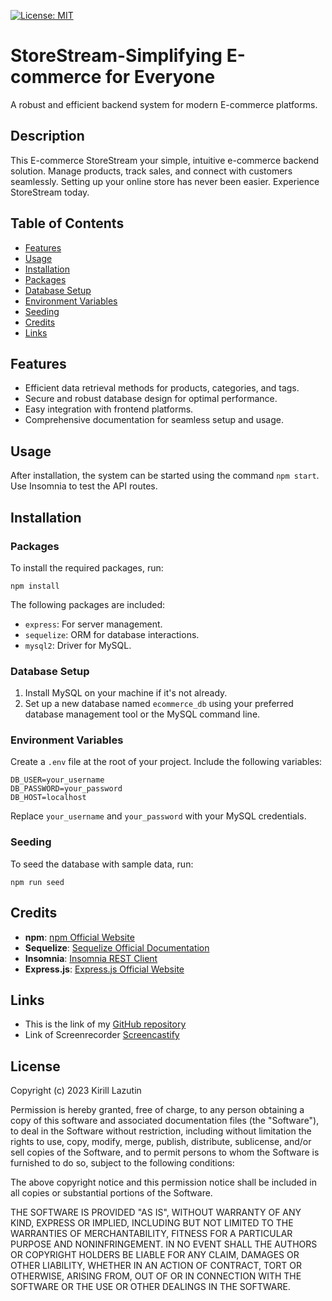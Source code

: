 [![License: MIT](https://img.shields.io/badge/License-MIT-yellow.svg)](https://opensource.org/licenses/MIT)

# StoreStream-Simplifying E-commerce for Everyone

A robust and efficient backend system for modern E-commerce platforms.

## Description

This E-commerce StoreStream your simple, intuitive e-commerce backend solution. Manage products, track sales, and connect with customers seamlessly. Setting up your online store has never been easier. Experience StoreStream today.

## Table of Contents

- [Features](#features)
- [Usage](#usage)
- [Installation](#installation)
- [Packages](#packages)
- [Database Setup](#database-setup)
- [Environment Variables](#environment-variables)
- [Seeding](#seeding)
- [Credits](#credits)
- [Links](#links)

## Features

- Efficient data retrieval methods for products, categories, and tags.
- Secure and robust database design for optimal performance.
- Easy integration with frontend platforms.
- Comprehensive documentation for seamless setup and usage.

## Usage

After installation, the system can be started using the command `npm start`. Use Insomnia to test the API routes.

## Installation

### Packages

To install the required packages, run:

```
npm install
```

The following packages are included:

- `express`: For server management.
- `sequelize`: ORM for database interactions.
- `mysql2`: Driver for MySQL.

### Database Setup

1. Install MySQL on your machine if it's not already.
2. Set up a new database named `ecommerce_db` using your preferred database management tool or the MySQL command line.

### Environment Variables

Create a `.env` file at the root of your project. Include the following variables:

```
DB_USER=your_username
DB_PASSWORD=your_password
DB_HOST=localhost
```

Replace `your_username` and `your_password` with your MySQL credentials.

### Seeding

To seed the database with sample data, run:

```
npm run seed
```

## Credits

- **npm**: [npm Official Website](https://www.npmjs.com/)
- **Sequelize**: [Sequelize Official Documentation](https://sequelize.org/)
- **Insomnia**: [Insomnia REST Client](https://insomnia.rest/)
- **Express.js**: [Express.js Official Website](https://expressjs.com/)

## **Links**

- This is the link of my [GitHub repository](https://github.com/Kirill777-web/StoreStream)
- Link of Screenrecorder [Screencastify]()

## License

Copyright (c) 2023 Kirill Lazutin

Permission is hereby granted, free of charge, to any person obtaining a copy of this software and associated documentation files (the "Software"), to deal in the Software without restriction, including without limitation the rights to use, copy, modify, merge, publish, distribute, sublicense, and/or sell copies of the Software, and to permit persons to whom the Software is furnished to do so, subject to the following conditions:

The above copyright notice and this permission notice shall be included in all copies or substantial portions of the Software.

THE SOFTWARE IS PROVIDED "AS IS", WITHOUT WARRANTY OF ANY KIND, EXPRESS OR IMPLIED, INCLUDING BUT NOT LIMITED TO THE WARRANTIES OF MERCHANTABILITY, FITNESS FOR A PARTICULAR PURPOSE AND NONINFRINGEMENT. IN NO EVENT SHALL THE AUTHORS OR COPYRIGHT HOLDERS BE LIABLE FOR ANY CLAIM, DAMAGES OR OTHER LIABILITY, WHETHER IN AN ACTION OF CONTRACT, TORT OR OTHERWISE, ARISING FROM, OUT OF OR IN CONNECTION WITH THE SOFTWARE OR THE USE OR OTHER DEALINGS IN THE SOFTWARE.
